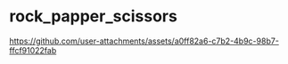 # rock_papper_scissors
 
https://github.com/user-attachments/assets/a0ff82a6-c7b2-4b9c-98b7-ffcf91022fab
